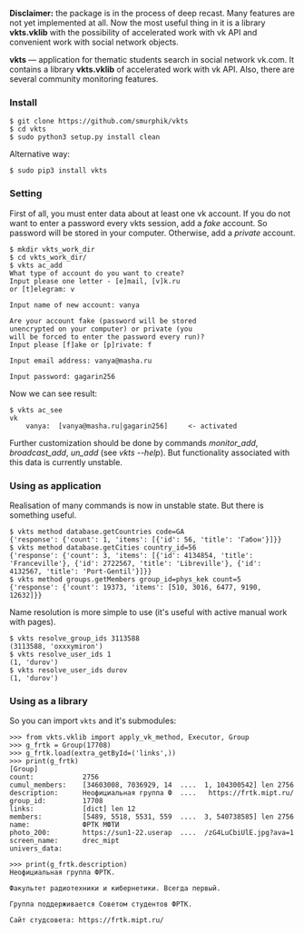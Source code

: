 **Disclaimer:** the package is in the process of deep recast. Many features are not yet implemented at all. Now the most useful thing in it is a library **vkts.vklib** with the possibility of accelerated work with vk API and convenient work with social network objects.

**vkts** &mdash; application for thematic students search in social network vk.com. It contains a library **vkts.vklib** of accelerated work with vk API. Also, there are several community monitoring features.

### Install

    $ git clone https://github.com/smurphik/vkts
    $ cd vkts
    $ sudo python3 setup.py install clean

Alternative way:

    $ sudo pip3 install vkts

### Setting

First of all, you must enter data about at least one vk account. If you do not want to enter a password every vkts session, add a *fake* account. So password will be stored in your computer. Otherwise, add a *private* account.

    $ mkdir vkts_work_dir
    $ cd vkts_work_dir/
    $ vkts ac_add
    What type of account do you want to create?
    Input please one letter - [e]mail, [v]k.ru
    or [t]elegram: v

    Input name of new account: vanya

    Are your account fake (password will be stored
    unencrypted on your computer) or private (you
    will be forced to enter the password every run)?
    Input please [f]ake or [p]rivate: f

    Input email address: vanya@masha.ru        

    Input password: gagarin256

Now we can see result:

    $ vkts ac_see
    vk
        vanya: 	[vanya@masha.ru|gagarin256]    	<- activated

Further customization should be done by commands *monitor_add*, *broadcast_add*, *un_add* (see *vkts --help*). But functionality associated with this data is currently unstable.

### Using as application

Realisation of many commands is now in unstable state. But there is something useful.

    $ vkts method database.getCountries code=GA
    {'response': {'count': 1, 'items': [{'id': 56, 'title': 'Габон'}]}}
    $ vkts method database.getCities country_id=56
    {'response': {'count': 3, 'items': [{'id': 4134854, 'title': 'Franceville'}, {'id': 2722567, 'title': 'Libreville'}, {'id': 4132567, 'title': 'Port-Gentil'}]}}
    $ vkts method groups.getMembers group_id=phys_kek count=5
    {'response': {'count': 19373, 'items': [510, 3016, 6477, 9190, 12632]}}

Name resolution is more simple to use (it's useful with active manual work with pages).

    $ vkts resolve_group_ids 3113588
    (3113588, 'oxxxymiron')
    $ vkts resolve_user_ids 1
    (1, 'durov')
    $ vkts resolve_user_ids durov
    (1, 'durov')

### Using as a library

So you can import `vkts` and it's submodules:

    >>> from vkts.vklib import apply_vk_method, Executor, Group
    >>> g_frtk = Group(17708)
    >>> g_frtk.load(extra_getById=('links',))
    >>> print(g_frtk)
    [Group]
    count:            2756
    cumul_members:    [34603008, 7036929, 14  ....  1, 104300542] len 2756
    description:      Неофициальная группа Ф  ....   https://frtk.mipt.ru/
    group_id:         17708
    links:            [dict] len 12
    members:          [5489, 5518, 5531, 559  ....  3, 540738585] len 2756
    name:             ФРТК МФТИ
    photo_200:        https://sun1-22.userap  ....  /zG4LuCbiUlE.jpg?ava=1
    screen_name:      drec_mipt
    univers_data:     

    >>> print(g_frtk.description)
    Неофициальная группа ФРТК.

    Факультет радиотехники и кибернетики. Всегда первый.

    Группа поддерживается Советом студентов ФРТК.

    Сайт студсовета: https://frtk.mipt.ru/
